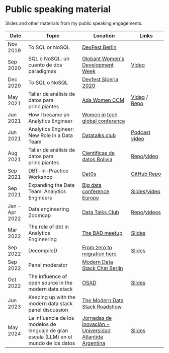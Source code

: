 # Public speaking material
Slides and other materials from my public speaking engagements.

| Date       | Topic                                    | Location                                                                                          | Links                 |
|------------|------------------------------------------|---------------------------------------------------------------------------------------------------|-----------------------|
| Nov 2019     | To SQL or NoSQL                          | [DevFest Berlin](https://2019.devfest-berlin.de/)                                                 | |
| Sep 2020     | SQL o NoSQL: un cuento de dos paradigmas | [Globant Women's Development Week](https://hopin.to/events/women-s-development-week-globant-2020) | [Video](https://www.youtube.com/watch?v=re6NjKFa9f0&list=PLWWBZaul8Ahxxzx8JTQuqI8kRyEEIcPmp&index=6)                                            |
| Dec 2020   | To SQL o NoSQL | [Devfest Siberia 2020](https://gdg-siberia.com/) |                                             |
| May 2021   | Taller de análisis de datos para principiantes | [Ada Women CCM](https://www.instagram.com/p/COvvXXXDJX_/?utm_source=ig_web_copy_link) | [Video](https://www.facebook.com/adawomenitc/videos/2838110419788089/?redirect=false) / [Repo](https://github.com/Victoriapm/analisis-datos-principiantes)|
| Jun 2021   | How I became an Analytics Engineer | [Women in tech global conference](https://www.womentech.net/en-de/speaker/Victoria/Perez%20Mola/57243) |                                             |
| Jun 2021   | Analytics Engineer: New Role in a Data Team | [Datatalks.club](https://www.eventbrite.de/e/analytics-engineer-new-role-in-a-data-team-tickets-153419478791) |                   [Podcast video](https://www.youtube.com/watch?v=C5UcxBwdCEg)       |
| Aug 2021   | Taller de análisis de datos para principiantes | [Cientificas de datos Bolivia](https://www.instagram.com/p/CSdMY59rQoX//) | [Repo](https://github.com/organidata/analisis-datos-principiantes)/[video](https://fb.watch/7pb8XsOZpa/)|
| Sep 2021   | DBT-in-Practice Workshop  | [Dat0s](https://www.linkedin.com/company/dat0s-org) | [GitHub Repo](https://github.com/Victoriapm/dbt-basics-workshop)| 
| Sep 2021   | Expanding the Data Team: Analytics Engineers  | [Big data conference Europe](https://bigdataconference.eu/) | [Slides](https://github.com/Victoriapm/Public-Speaking/blob/master/Expanding%20the%20Data%20Team_%20Analytics%20Engineers.pptx.pdf)/[video](https://www.youtube.com/watch?v=nxy3yqe_6Xs&list=PLqYhGsQ9iSEqHwbQoWEXEJALFLKVDRXiP&index=11)| 
| Jan - Apr 2022   | Data engineering Zoomcap  | [Data Talks Club](https://datatalks.club/) | [Repo](https://github.com/DataTalksClub/data-engineering-zoomcamp)/[videos](https://www.youtube.com/playlist?list=PL3MmuxUbc_hJed7dXYoJw8DoCuVHhGEQb)| 
| Mar 2022   | The role of dbt in Analytics Engineering  | [The BAD meetup](https://www.meetup.com/The-BAD-meetup-Business-And-Data/events/284655996/) | [Slides](https://docs.google.com/presentation/d/1jwwKcqfjifqq7yV_TAaVGwRjA6jEfztJ3j4Iu1JuFF8/edit?usp=sharing)| 
| Sep 2022   | DecompileD  | [From zero to migration hero](https://www.linkedin.com/posts/decompiled_clouddatawarehouse-redshift-snowflake-activity-6973295496987615234-mvMM?utm_source=share&utm_medium=member_desktop) | [Slides](https://docs.google.com/presentation/d/12ZVcI_LgNskBaGzzNC78sre4ZjwYccgIJTrADfGadAI/edit?usp=sharing)| 
| Sep 2022   | Panel moderator  | [Modern Data Stack Chat Berlin](https://get.fivetran.com/modern-data-stack-chat-berlin.html?utm_medium=partners&utm_s%5B%E2%80%A6%5DCall%7Cmodern-data-stack-chat-berlin&utm_content=field_event) | | 
| Oct 2022   | The influence of open source in the modern data stack | [OSAD](https://osad-munich.org/en/speakers-2022/the-influence-of-open-source-in-the-modern-data-stack/) | [Slides](https://github.com/Victoriapm/Public-Speaking/blob/master/THE%20INFLUENCE%20OF%20OPEN%20SOURCE%20IN%20THE%20MODERN%20DATA%20STACK.pdf)| 
| Jun 2023   | Keeping up with the modern data stack panel discussion | [The Modern Data Stack Roadshow](https://www.moderndatastackroadshow.com/emea?utm_medium=partners&utm_source=databricks&utm_campaign=FEV-2023-06-08-EMEA-GBR-OYDM-MDSCon-Roadshow-London&utm_content=field_event&utm_term=databricks) | | 
| May 2024   | La influencia de los modelos de lenguaje de gran escala (LLM) en el mundo de los datos | [Jornadas de inovación - Universidad Atlantida Argentina](https://atlantida.edu.ar/events/1as-jornadas-anuales-de-innovacion-2024-cronograma-de-actividades/) | [Slides](https://github.com/Victoriapm/Public-Speaking/blob/master/LLM%20en%20el%20mundo%20de%20datos.pdf)|
